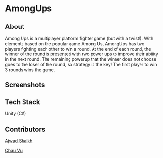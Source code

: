 # AmongUps

## About

Among Ups is a multiplayer platform fighter game (but with a twist!).
With elements based on the popular game Among Us, AmongUps has two players fighting each other to win a round. At the end of each round, the winner of the round is presented with two power ups to improve their ability in the next round. The remaining powerup that the winner does not choose goes to the loser of the round, so strategy is the key! The first player to win 3 rounds wins the game.

## Screenshots



## Tech Stack

Unity (C#)

## Contributors

[Ajwad Shaikh](https://github.com/ajwad-shaikh)

[Chau Vu](https://github.com/cqvu)
